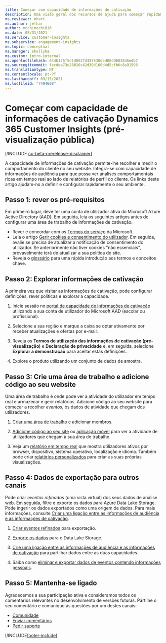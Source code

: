 ```yaml
---
title: Começar com capacidade de informações de cativação
description: Uma visão geral dos recursos de ajuda para começar rapidamente.
ms.reviewer: mhart
ms.author: jefhar
author: mochimochi016
ms.date: 08/31/2021
ms.service: customer-insights
ms.subservice: engagement-insights
ms.topic: conceptual
ms.manager: shellyha
ms.custom: intro-internal
ms.openlocfilehash: 644b125f5d140627d357630ded88dd6838d6edb7
ms.sourcegitcommit: fecdee73e26816c42d39d160d4d5cfb6c8a91596
ms.translationtype: HT
ms.contentlocale: pt-PT
ms.lasthandoff: 09/15/2021
ms.locfileid: "7494608"
---
```

# <a name="get-started-with-dynamics-365-customer-insights-engagement-insights-capability-public-preview"></a>Começar com capacidade de informações de cativação Dynamics 365 Customer Insights (pré-visualização pública)

[!INCLUDE [cc-beta-prerelease-disclaimer](includes/cc-beta-prerelease-disclaimer.md)]

A capacidade de informações de cativação permite-lhe recolher e medir o comportamento do cliente no seu website. Integra-se com capacidade de informações de audiência para que possa ver análises comportamentais ricas em tempo real ao lado de relatórios de perfil do cliente. Os links deste artigo ajudam-no a definir e configurar rapidamente o seu ambiente.

## <a name="step-1-review-prerequisites"></a>Passo 1: rever os pré-requisitos

Em primeiro lugar, deve ter uma conta de utilizador ativa do Microsoft Azure Active Directory (AAD). Em seguida, leia os seguintes artigos antes de configurar uma área de trabalho de informações de cativação.

- Rever e concordar com os [Termos do serviço](terms-of-service.md) da Microsoft.  
- Leia o artigo [Gerir cookies e consentimento do utilizador](user-consent-storage.md). Em seguida, avalie se precisa de atualizar a notificação de consentimento do utilizador. Se anteriormente não tiver cookies "não essenciais", provavelmente terá de atualizar a sua política do site.
- Reveja o [glossário](glossary.md) para uma rápida introdução aos termos e conceitos chave.

## <a name="step-2-explore-engagement-insights"></a>Passo 2: Explorar informações de cativação

A primeira vez que visitar as informações de cativação, pode configurar definições, rever políticas e explorar a capacidade.

1. Inicie sessão no [portal de capacidade de informações de cativação](https://home.ci.ai.dynamics.com/app/engagement-insights) utilizando a sua conta de utilizador do Microsoft AAD (escolar ou profissional).

1. Selecione a sua região e marque a caixa se optar ativamente por receber atualizações e ofertas por e-mail.

1. Reveja os **Termos de utilização das informações de cativação (pré-visualização)** e **Declaração de privacidade** e, em seguida, selecione **Explorar a demonstração** para aceitar estas definições.

1. Explore o produto utilizando um conjunto de dados de amostra.

##  <a name="step-3-set-up-a-workspace-and-add-code-to-your-website"></a>Passo 3: Crie uma área de trabalho e adicione código ao seu website

Uma área de trabalho é onde pode ver a atividade do utilizador em tempo real e armazenar e gerir relatórios. Adicione código ao seu website para começar a recolher *eventos*, os dados de atividade que chegam dos utilizadores.

1. [Criar uma área de trabalho](create-workspace.md) e adicionar membros.

1. [Adicione código ao seu site](instrument-website.md) ou [aplicação móvel](developer-resources.md#capture-events-from-mobile-apps) para ver a atividade de utilizadores que chegam à sua área de trabalho.

1. Veja um [relatório em tempo real](view-reports.md) que mostra utilizadores ativos por browser, dispositivo, sistema operativo, localização e idioma. Também pode criar [relatórios personalizados](custom-reports.md) para criar as suas próprias visualizações.
    
## <a name="step-4-export-data-to-other-channels"></a>Passo 4: Dados de exportação para outros canais

Pode criar *eventos refinados* (uma vista virtual) dos seus dados de análise web. Em seguida, filtre e exporte os dados para Azure Data Lake Storage. Pode ingerir os dados exportados como uma origem de dados. Para mais informações, consulte [Criar uma ligação entre as informações de audiência e as informações de cativação](integrate-audience-insights-engagement-insights.md).

1. [Criar eventos refinados](refined-events.md) para exportação.

1. [Exporte os dados](export-events.md) para o Data Lake Storage.

1. [Crie uma ligação entre as informações de audiência e as informações de cativação](integrate-audience-insights-engagement-insights.md) para partilhar dados entre as duas capacidades.

1. Saiba como [eliminar e exportar dados de eventos contendo informações pessoais](delete-export-personal-data.md).
 
## <a name="step-5-stay-connected"></a>Passo 5: Mantenha-se ligado

Agradecemos a sua participação ativa e consideramos todos os comentários relevantes no desenvolvimento de versões futuras. Partilhe o seu comentário e comunique as questões por um destes canais:
- [Comunidade](https://go.microsoft.com/fwlink/?linkid=2141648)
- [Enviar comentários](https://go.microsoft.com/fwlink/?linkid=2143222)
- [Pedir suporte](https://go.microsoft.com/fwlink/?linkid=2145734) 


[!INCLUDE[footer-include](../includes/footer-banner.md)]
